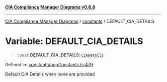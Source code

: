 [**CIA Compliance Manager Diagrams v0.8.8**](../../README.md)

***

[CIA Compliance Manager Diagrams](../../modules.md) / [constants](../README.md) / DEFAULT\_CIA\_DETAILS

# Variable: DEFAULT\_CIA\_DETAILS

> `const` **DEFAULT\_CIA\_DETAILS**: [`CIADetails`](../../types/interfaces/CIADetails.md)

Defined in: [constants/appConstants.ts:479](https://github.com/Hack23/cia-compliance-manager/blob/88094f2c4c350fd10a1e440c3eab70aedd819944/src/constants/appConstants.ts#L479)

Default CIA Details when none are provided
